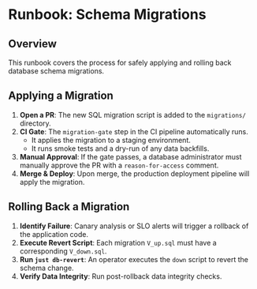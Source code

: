# Runbook: Schema Migrations

## Overview

This runbook covers the process for safely applying and rolling back database schema migrations.

## Applying a Migration

1.  **Open a PR**: The new SQL migration script is added to the `migrations/` directory.
2.  **CI Gate**: The `migration-gate` step in the CI pipeline automatically runs.
    - It applies the migration to a staging environment.
    - It runs smoke tests and a dry-run of any data backfills.
3.  **Manual Approval**: If the gate passes, a database administrator must manually approve the PR with a `reason-for-access` comment.
4.  **Merge & Deploy**: Upon merge, the production deployment pipeline will apply the migration.

## Rolling Back a Migration

1.  **Identify Failure**: Canary analysis or SLO alerts will trigger a rollback of the application code.
2.  **Execute Revert Script**: Each migration `V_up.sql` must have a corresponding `V_down.sql`.
3.  **Run `just db-revert`**: An operator executes the `down` script to revert the schema change.
4.  **Verify Data Integrity**: Run post-rollback data integrity checks.
